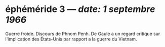
# éphéméride 3 — *date: 1 septembre 1966*

Guerre froide. Discours de Phnom Penh.
De Gaule a un regard critique sur l'implication des États-Unis par rapport a la guerre du Vietnam.
